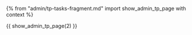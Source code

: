 {% from "admin/tp-tasks-fragment.md" import show_admin_tp_page with context %}

{{ show_admin_tp_page(2) }}
